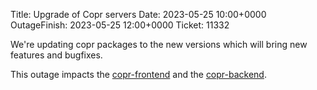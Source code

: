 Title: Upgrade of Copr servers
Date: 2023-05-25 10:00+0000
OutageFinish: 2023-05-25 12:00+0000
Ticket: 11332

We're updating copr packages to the new versions which will bring new
features and bugfixes.

This outage impacts the
[copr-frontend](https://copr.fedorainfracloud.org)
and the [copr-backend](https://copr-be.cloud.fedoraproject.org/).
